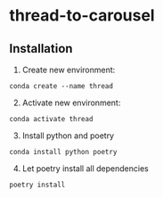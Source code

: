 # thread-to-carousel

## Installation

1. Create new environment:
```
conda create --name thread
```

2. Activate new environment:
```
conda activate thread
```

3. Install python and poetry
```
conda install python poetry
```

4. Let poetry install all dependencies
```
poetry install
```